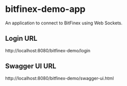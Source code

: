 # bitfinex-demo-app
An application to connect to BitFinex using Web Sockets.

## Login URL
http://localhost:8080/bitfinex-demo/login

## Swagger UI URL
http://localhost:8080/bitfinex-demo/swagger-ui.html
